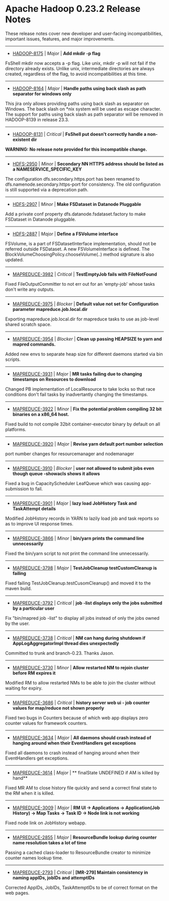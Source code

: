 
<!---
# Licensed to the Apache Software Foundation (ASF) under one
# or more contributor license agreements.  See the NOTICE file
# distributed with this work for additional information
# regarding copyright ownership.  The ASF licenses this file
# to you under the Apache License, Version 2.0 (the
# "License"); you may not use this file except in compliance
# with the License.  You may obtain a copy of the License at
#
#     http://www.apache.org/licenses/LICENSE-2.0
#
# Unless required by applicable law or agreed to in writing, software
# distributed under the License is distributed on an "AS IS" BASIS,
# WITHOUT WARRANTIES OR CONDITIONS OF ANY KIND, either express or implied.
# See the License for the specific language governing permissions and
# limitations under the License.
-->
# Apache Hadoop  0.23.2 Release Notes

These release notes cover new developer and user-facing incompatibilities, important issues, features, and major improvements.


---

* [HADOOP-8175](https://issues.apache.org/jira/browse/HADOOP-8175) | *Major* | **Add mkdir -p flag**

FsShell mkdir now accepts a -p flag.  Like unix, mkdir -p will not fail if the directory already exists.  Unlike unix, intermediate directories are always created, regardless of the flag, to avoid incompatibilities at this time.


---

* [HADOOP-8164](https://issues.apache.org/jira/browse/HADOOP-8164) | *Major* | **Handle paths using back slash as path separator for windows only**

This jira only allows providing paths using back slash as separator on Windows. The back slash on \*nix system will be used as escape character. The support for paths using back slash as path separator will be removed in HADOOP-8139 in release 23.3.


---

* [HADOOP-8131](https://issues.apache.org/jira/browse/HADOOP-8131) | *Critical* | **FsShell put doesn't correctly handle a non-existent dir**

**WARNING: No release note provided for this incompatible change.**


---

* [HDFS-2950](https://issues.apache.org/jira/browse/HDFS-2950) | *Minor* | **Secondary NN HTTPS address should be listed as a NAMESERVICE\_SPECIFIC\_KEY**

The configuration dfs.secondary.https.port has been renamed to dfs.namenode.secondary.https-port for consistency. The old configuration is still supported via a deprecation path.


---

* [HDFS-2907](https://issues.apache.org/jira/browse/HDFS-2907) | *Minor* | **Make FSDataset in Datanode Pluggable**

Add a private conf property dfs.datanode.fsdataset.factory to make FSDataset in Datanode pluggable.


---

* [HDFS-2887](https://issues.apache.org/jira/browse/HDFS-2887) | *Major* | **Define a FSVolume interface**

FSVolume, is a part of FSDatasetInterface implementation, should not be referred outside FSDataset.  A new FSVolumeInterface is defined.  The BlockVolumeChoosingPolicy.chooseVolume(..) method signature is also updated.


---

* [MAPREDUCE-3982](https://issues.apache.org/jira/browse/MAPREDUCE-3982) | *Critical* | **TestEmptyJob fails with FileNotFound**

Fixed FileOutputCommitter to not err out for an 'empty-job' whose tasks don't write any outputs.


---

* [MAPREDUCE-3975](https://issues.apache.org/jira/browse/MAPREDUCE-3975) | *Blocker* | **Default value not set for Configuration parameter mapreduce.job.local.dir**

Exporting mapreduce.job.local.dir for mapreduce tasks to use as job-level shared scratch space.


---

* [MAPREDUCE-3954](https://issues.apache.org/jira/browse/MAPREDUCE-3954) | *Blocker* | **Clean up passing HEAPSIZE to yarn and mapred commands.**

Added new envs to separate heap size for different daemons started via bin scripts.


---

* [MAPREDUCE-3931](https://issues.apache.org/jira/browse/MAPREDUCE-3931) | *Major* | **MR tasks failing due to changing timestamps on Resources to download**

Changed PB implementation of LocalResource to take locks so that race conditions don't fail tasks by inadvertantly changing the timestamps.


---

* [MAPREDUCE-3922](https://issues.apache.org/jira/browse/MAPREDUCE-3922) | *Minor* | **Fix the potential problem compiling 32 bit binaries on a x86\_64 host.**

Fixed build to not compile 32bit container-executor binary by default on all platforms.


---

* [MAPREDUCE-3920](https://issues.apache.org/jira/browse/MAPREDUCE-3920) | *Major* | **Revise yarn default port number selection**

port number changes for resourcemanager and nodemanager


---

* [MAPREDUCE-3910](https://issues.apache.org/jira/browse/MAPREDUCE-3910) | *Blocker* | **user not allowed to submit jobs even though queue -showacls shows it allows**

Fixed a bug in CapacityScheduler LeafQueue which was causing app-submission to fail.


---

* [MAPREDUCE-3901](https://issues.apache.org/jira/browse/MAPREDUCE-3901) | *Major* | **lazy load JobHistory Task and TaskAttempt details**

Modified JobHistory records in YARN to lazily load job and task reports so as to improve UI response times.


---

* [MAPREDUCE-3866](https://issues.apache.org/jira/browse/MAPREDUCE-3866) | *Minor* | **bin/yarn prints the command line unnecessarily**

Fixed the bin/yarn script to not print the command line unnecessarily.


---

* [MAPREDUCE-3798](https://issues.apache.org/jira/browse/MAPREDUCE-3798) | *Major* | **TestJobCleanup testCustomCleanup is failing**

Fixed failing TestJobCleanup.testCusomCleanup() and moved it to the maven build.


---

* [MAPREDUCE-3792](https://issues.apache.org/jira/browse/MAPREDUCE-3792) | *Critical* | **job -list displays only the jobs submitted by a particular user**

Fix "bin/mapred job -list" to display all jobs instead of only the jobs owned by the user.


---

* [MAPREDUCE-3738](https://issues.apache.org/jira/browse/MAPREDUCE-3738) | *Critical* | **NM can hang during shutdown if AppLogAggregatorImpl thread dies unexpectedly**

Committed to trunk and branch-0.23. Thanks Jason.


---

* [MAPREDUCE-3730](https://issues.apache.org/jira/browse/MAPREDUCE-3730) | *Minor* | **Allow restarted NM to rejoin cluster before RM expires it**

Modified RM to allow restarted NMs to be able to join the cluster without waiting for expiry.


---

* [MAPREDUCE-3686](https://issues.apache.org/jira/browse/MAPREDUCE-3686) | *Critical* | **history server web ui - job counter values for map/reduce not shown properly**

Fixed two bugs in Counters because of which web app displays zero counter values for framework counters.


---

* [MAPREDUCE-3634](https://issues.apache.org/jira/browse/MAPREDUCE-3634) | *Major* | **All daemons should crash instead of hanging around when their EventHandlers get exceptions**

Fixed all daemons to crash instead of hanging around when their EventHandlers get exceptions.


---

* [MAPREDUCE-3614](https://issues.apache.org/jira/browse/MAPREDUCE-3614) | *Major* | ** finalState UNDEFINED if AM is killed by hand**

Fixed MR AM to close history file quickly and send a correct final state to the RM when it is killed.


---

* [MAPREDUCE-3009](https://issues.apache.org/jira/browse/MAPREDUCE-3009) | *Major* | **RM UI -\> Applications -\> Application(Job History) -\> Map Tasks -\> Task ID -\> Node link is not working**

Fixed node link on JobHistory webapp.


---

* [MAPREDUCE-2855](https://issues.apache.org/jira/browse/MAPREDUCE-2855) | *Major* | **ResourceBundle lookup during counter name resolution takes a lot of time**

Passing a cached class-loader to ResourceBundle creator to minimize counter names lookup time.


---

* [MAPREDUCE-2793](https://issues.apache.org/jira/browse/MAPREDUCE-2793) | *Critical* | **[MR-279] Maintain consistency in naming appIDs, jobIDs and attemptIDs**

Corrected AppIDs, JobIDs, TaskAttemptIDs to be of correct format on the web pages.



